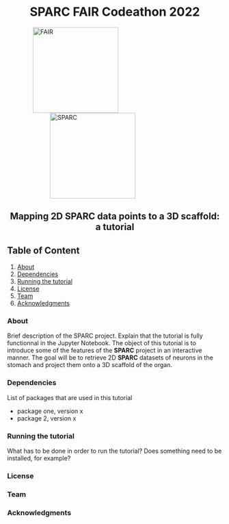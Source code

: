 # **<center>SPARC FAIR Codeathon 2022</center>**

<a href="https://sparc.science/help/2022-sparc-fair-codeathon">
<img src="https://images.ctfassets.net/6bya4tyw8399/2qgsOmFnm7wYIfRrPrqbgx/ae3255858aa12bfcebb52e95c7cacffe/codeathon-graphic.png" alt="FAIR" width="200" hspace="60">
</a>

<a href="https://sparc.science">
<img src="https://sparc.science/_nuxt/img/logo-sparc-wave-primary.8ed83a5.svg" alt="SPARC" width="200" hspace="100"/>
</a>


## <center>Mapping 2D **SPARC** data points to a 3D scaffold: a tutorial</center>

## **Table of Content**
 1. [About](#About)
 2. [Dependencies](#Dependencies)
 3. [Running the tutorial](#Running-the-tutorial)
 4. [License](#License)
 5. [Team](#Team)
 6. [Acknowledgments](#Acknowledgments)
 
### **About**
Brief description of the SPARC project. Explain that the tutorial is fully functionnal in the Jupyter Notebook. The object of this tutorial is to introduce some of the features of the **SPARC** project in an interactive manner. The goal will be to retrieve 2D **SPARC** datasets of neurons in the stomach and project them onto a 3D scaffold of the organ.  


### **Dependencies**
List of packages that are used in this tutorial
   * package one, version x
   * package 2, version x

### **Running the tutorial**
What has to be done in order to run the tutorial? Does something need to be installed, for example?

### **License**

### **Team**

### **Acknowledgments**